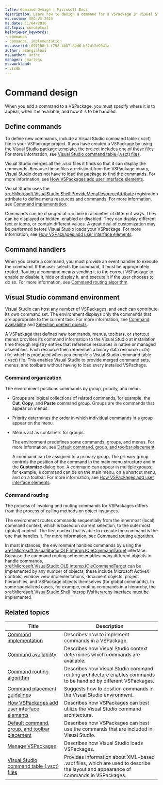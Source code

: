 ```yaml
---
title: Command Design | Microsoft Docs
description: Learn how to design a command for a VSPackage in Visual Studio. Including, how to specify where it appears, when it is available, and how it is to be handled.
ms.custom: SEO-VS-2020
ms.date: 11/04/2016
ms.topic: conceptual
helpviewer_keywords:
- commands
- commands, implementation
ms.assetid: 097108c3-f758-4b87-89d6-b32d12d9041a
author: acangialosi
ms.author: anthc
manager: jmartens
ms.workload:
- vssdk
---
```

# Command design
When you add a command to a VSPackage, you must specify where it is to appear, when it is available, and how it is to be handled.

## Define commands
 To define new commands, include a Visual Studio command table (*.vsct*) file in your VSPackage project. If you have created a VSPackage by using the Visual Studio package template, the project includes one of these files. For more information, see [Visual Studio command table (.vsct) files](../../extensibility/internals/visual-studio-command-table-dot-vsct-files.md).

 Visual Studio merges all the *.vsct* files it finds so that it can display the commands. Because these files are distinct from the VSPackage binary, Visual Studio does not have to load the package to find the commands. For more information, see [How VSPackages add user interface elements](../../extensibility/internals/how-vspackages-add-user-interface-elements.md).

 Visual Studio uses the <xref:Microsoft.VisualStudio.Shell.ProvideMenuResourceAttribute> registration attribute to define menu resources and commands. For more information, see [Command implementation](../../extensibility/internals/command-implementation.md).

 Commands can be changed at run time in a number of different ways. They can be displayed or hidden, enabled or disabled. They can display different text or icons, or contain different values. A great deal of customization may be performed before Visual Studio loads your VSPackage. For more information, see [How VSPackages add user interface elements](../../extensibility/internals/how-vspackages-add-user-interface-elements.md).

## Command handlers
 When you create a command, you must provide an event handler to execute the command. If the user selects the command, it must be appropriately routed. Routing a command means sending it to the correct VSPackage to enable or disable it, hide or display it, and execute it if the user chooses to do so. For more information, see [Command routing algorithm](../../extensibility/internals/command-routing-algorithm.md).

## Visual Studio command environment
 Visual Studio can host any number of VSPackages, and each can contribute its own command set. The environment displays only the commands that are appropriate to the current task. For more information, see [Command availability](../../extensibility/internals/command-availability.md) and [Selection context objects](../../extensibility/internals/selection-context-objects.md).

 A VSPackage that defines new commands, menus, toolbars, or shortcut menus provides its command information to the Visual Studio at installation time through registry entries that reference resources in native or managed assemblies. Each resource then references a binary data resource (*.cto*) file, which is produced when you compile a Visual Studio command table (*.vsct*) file. This enables Visual Studio to provide merged command sets, menus, and toolbars without having to load every installed VSPackage.

### Command organization
 The environment positions commands by group, priority, and menu.

- Groups are logical collections of related commands, for example, the **Cut**, **Copy**, and **Paste** command group. Groups are the commands that appear on menus.

- Priority determines the order in which individual commands in a group appear on the menu.

- Menus act as containers for groups.

  The environment predefines some commands, groups, and menus. For more information, see [Default command, group, and toolbar placement](../../extensibility/internals/default-command-group-and-toolbar-placement.md).

  A command can be assigned to a primary group. The primary group controls the position of the command in the main menu structure and in the **Customize** dialog box. A command can appear in multiple groups; for example, a command can be on the main menu, on a shortcut menu, and on a toolbar. For more information, see [How VSPackages add user interface elements](../../extensibility/internals/how-vspackages-add-user-interface-elements.md).

### Command routing
 The process of invoking and routing commands for VSPackages differs from the process of calling methods on object instances.

 The environment routes commands sequentially from the innermost (local) command context, which is based on current selection, to the outermost (global) context. The first context that is able to execute the command is the one that handles it. For more information, see [Command routing algorithm](../../extensibility/internals/command-routing-algorithm.md).

 In most instances, the environment handles commands by using the <xref:Microsoft.VisualStudio.OLE.Interop.IOleCommandTarget> interface. Because the command routing scheme enables many different objects to handle commands, <xref:Microsoft.VisualStudio.OLE.Interop.IOleCommandTarget> can be implemented by any number of objects; these include Microsoft ActiveX controls, window view implementations, document objects, project hierarchies, and VSPackage objects themselves (for global commands). In some specialized cases, for example, routing commands in a hierarchy, the <xref:Microsoft.VisualStudio.Shell.Interop.IVsHierarchy> interface must be implemented.

## Related topics

|Title|Description|
|-----------|-----------------|
|[Command implementation](../../extensibility/internals/command-implementation.md)|Describes how to implement commands in a VSPackage.|
|[Command availability](../../extensibility/internals/command-availability.md)|Describes how Visual Studio context determines which commands are available.|
|[Command routing algorithm](../../extensibility/internals/command-routing-algorithm.md)|Describes how Visual Studio command routing architecture enables commands to be handled by different VSPackages.|
|[Command placement guidelines](../../extensibility/internals/command-placement-guidelines.md)|Suggests how to position commands in the Visual Studio environment.|
|[How VSPackages add user interface elements](../../extensibility/internals/how-vspackages-add-user-interface-elements.md)|Describes how VSPackages can best utilize the Visual Studio command architecture.|
|[Default command, group, and toolbar placement](../../extensibility/internals/default-command-group-and-toolbar-placement.md)|Describes how VSPackages can best use the commands that are included in Visual Studio.|
|[Manage VSPackages](../../extensibility/managing-vspackages.md)|Describes how Visual Studio loads VSPackages.|
|[Visual Studio command table (.vsct) files](../../extensibility/internals/visual-studio-command-table-dot-vsct-files.md)|Provides information about XML-based *.vsct* files, which are used to describe the layout and appearance of commands in VSPackages.|
